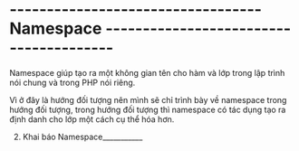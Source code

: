 # ---------------------------------- Namespace ---------------------------------------
Namespace giúp tạo ra một không gian tên cho hàm và lớp trong lập trình nói chung và trong PHP nói riêng.

Vì ở đây là hướng đối tượng nên mình sẽ chỉ trình bày về namespace trong hướng đối tượng, trong hướng đối tượng thì namespace có tác dụng tạo ra định danh cho lớp một cách cụ thể hóa hơn.


2.  Khai báo Namespace___________